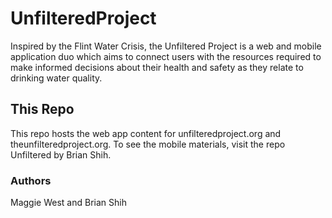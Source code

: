 # UnfilteredProject

Inspired by the Flint Water Crisis, the Unfiltered Project is a web and mobile application duo which aims to connect users with the resources required to make informed decisions about their health and safety as they relate to drinking water quality.

## This Repo

This repo hosts the web app content for unfilteredproject.org and theunfilteredproject.org. To see the mobile materials, visit the repo Unfiltered by Brian Shih. 

### Authors

Maggie West and Brian Shih
